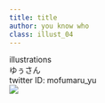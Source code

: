 ```yaml
---
title: title
author: you know who
class: illust_04
---
```


<div class="chapter-warapper">
  <div class="chapter-bar">
    <div class="chapter-number">illustrations</div>
  </div>
  <!--<div class="chapter-title">イラストレーション</div>-->
  <!--<div class="chapter-text">Illust</div>-->
</div>

<div class="page-header">
<div class="illust-author">ゆぅさん</div>
<div class="social">
twitter ID: mofumaru_yu
</div>
<!--<div class='illust-title' style="">ここがわたしの場所。</div>-->
</div>
<div class="illust-image">
<img src="image/yu-san.png" />
</div>
<div class='illust-message'></div>

<!--<img src="forest-girl.png" />-->



